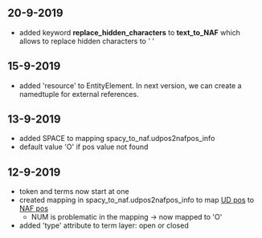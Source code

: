 ## 20-9-2019
- added keyword **replace_hidden_characters** to **text_to_NAF** which allows to replace hidden characters to ' '

## 15-9-2019
- added 'resource' to EntityElement. In next version, we can create a namedtuple for external references.

## 13-9-2019
- added SPACE to mapping spacy_to_naf.udpos2nafpos_info
- default value 'O' if pos value not found

## 12-9-2019
- token and terms now start at one
- created mapping in spacy_to_naf.udpos2nafpos_info to map [UD pos](https://universaldependencies.org/u/pos/) to [NAF pos](https://github.com/newsreader/NAF)
    - NUM is problematic in the mapping -> now mapped to 'O'
- added 'type' attribute to term layer: open or closed
